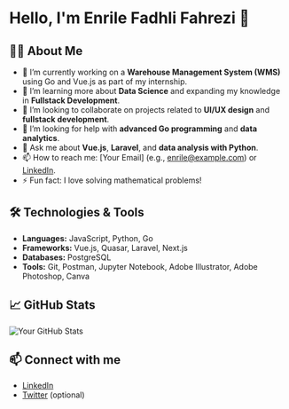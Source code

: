 # Hello, I'm Enrile Fadhli Fahrezi 👋

## 👨‍💻 About Me
- 🔭 I’m currently working on a **Warehouse Management System (WMS)** using Go and Vue.js as part of my internship.
- 🌱 I’m learning more about **Data Science** and expanding my knowledge in **Fullstack Development**.
- 👯 I’m looking to collaborate on projects related to **UI/UX design** and **fullstack development**.
- 🤔 I’m looking for help with **advanced Go programming** and **data analytics**.
- 💬 Ask me about **Vue.js**, **Laravel**, and **data analysis with Python**.
- 📫 How to reach me: [Your Email] (e.g., enrile@example.com) or [LinkedIn](your-linkedin-url).
- ⚡ Fun fact: I love solving mathematical problems!

## 🛠️ Technologies & Tools
- **Languages:** JavaScript, Python, Go
- **Frameworks:** Vue.js, Quasar, Laravel, Next.js
- **Databases:** PostgreSQL
- **Tools:** Git, Postman, Jupyter Notebook, Adobe Illustrator, Adobe Photoshop, Canva

## 📈 GitHub Stats
![Your GitHub Stats](https://github-readme-stats.vercel.app/api?username=enrilefadhli&show_icons=true&theme=radical)

## 📫 Connect with me
- [LinkedIn](your-linkedin-url)
- [Twitter](your-twitter-url) (optional)
